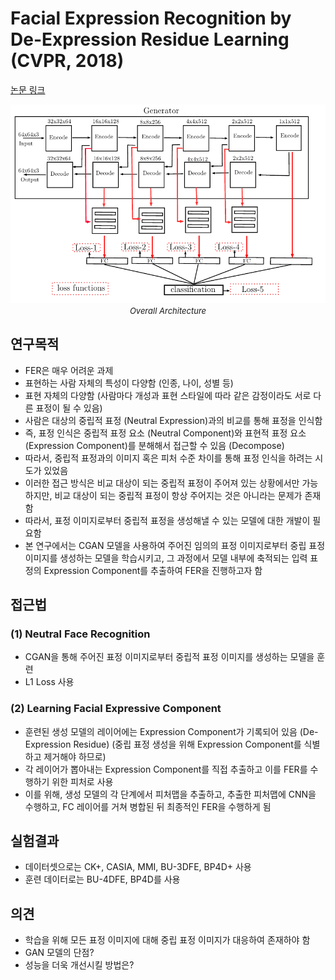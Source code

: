 # Facial Expression Recognition by De-Expression Residue Learning  (CVPR, 2018)

[논문 링크](https://openaccess.thecvf.com/content_cvpr_2018/html/Yang_Facial_Expression_Recognition_CVPR_2018_paper.html)

<p align="center">
    <img width="600" alt='fig1' src="../img/yang2018facial.png?raw=true"></br>
    <em><font size=2>Overall Architecture</font></em>
</p>

## 연구목적
- FER은 매우 어려운 과제 
- 표현하는 사람 자체의 특성이 다양함 (인종, 나이, 성별 등) 
- 표현 자체의 다양함 (사람마다 개성과 표현 스타일에 따라 같은 감정이라도 서로 다른 표정이 될 수 있음) 
- 사람은 대상의 중립적 표정 (Neutral Expression)과의 비교를 통해 표정을 인식함 
- 즉, 표정 인식은 중립적 표정 요소 (Neutral Component)와 표현적 표정 요소 (Expression Component)를 분해해서 접근할 수 있음 (Decompose) 
- 따라서, 중립적 표정과의 이미지 혹은 피처 수준 차이를 통해 표정 인식을 하려는 시도가 있었음 
- 이러한 접근 방식은 비교 대상이 되는 중립적 표정이 주어져 있는 상황에서만 가능하지만, 비교 대상이 되는 중립적 표정이 항상 주어지는 것은 아니라는 문제가 존재함 
- 따라서, 표정 이미지로부터 중립적 표정을 생성해낼 수 있는 모델에 대한 개발이 필요함 
- 본 연구에서는 CGAN 모델을 사용하여 주어진 임의의 표정 이미지로부터 중립 표정 이미지를 생성하는 모델을 학습시키고, 그 과정에서 모델 내부에 축적되는 입력 표정의 Expression Component를 추출하여 FER을 진행하고자 함 

## 접근법
### (1) Neutral Face Recognition 
- CGAN을 통해 주어진 표정 이미지로부터 중립적 표정 이미지를 생성하는 모델을 훈련 
- L1 Loss 사용 
### (2) Learning Facial Expressive Component 
- 훈련된 생성 모델의 레이어에는 Expression Component가 기록되어 있음 (De-Expression Residue)
(중립 표정 생성을 위해 Expression Component를 식별하고 제거해야 하므로) 
- 각 레이어가 뽑아내는 Expression Component를 직접 추출하고 이를 FER를 수행하기 위한 피처로 사용 
- 이를 위해, 생성 모델의 각 단계에서 피처맵을 추출하고, 추출한 피처맵에 CNN을 수행하고, FC 레이어를 거쳐 병합된 뒤 최종적인 FER을 수행하게 됨 

## 실험결과
- 데이터셋으로는 CK+, CASIA, MMI, BU-3DFE, BP4D+ 사용 
- 훈련 데이터로는 BU-4DFE, BP4D를 사용 

## 의견
- 학습을 위해 모든 표정 이미지에 대해 중립 표정 이미지가 대응하여 존재하야 함 
- GAN 모델의 단점? 
- 성능을 더욱 개선시킬 방법은? 